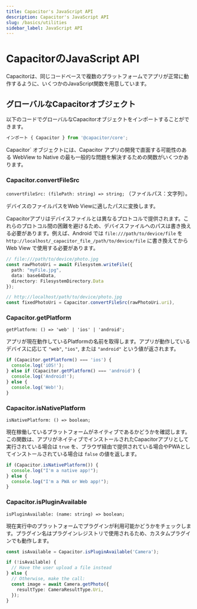 ```yaml
---
title: Capacitor's JavaScript API
description: Capacitor's JavaScript API
slug: /basics/utilities
sidebar_label: JavaScript API
---
```


# CapacitorのJavaScript API

Capacitorは、同じコードベースで複数のプラットフォームでアプリが正常に動作するように、いくつかのJavaScript関数を用意しています。

## グローバルなCapacitorオブジェクト

以下のコードでグローバルなCapacitorオブジェクトをインポートすることができます。

```typescript
インポート { Capacitor } from '@capacitor/core';
```

Capacitor` オブジェクトには、Capacitor アプリの開発で直面する可能性のある WebView to Native の最も一般的な問題を解決するための関数がいくつかあります。

### Capacitor.convertFileSrc

`convertFileSrc: (filePath: string) => string;` （ファイルパス：文字列）。

デバイスのファイルパスをWeb Viewに適したパスに変換します。

Capacitorアプリはデバイスファイルとは異なるプロトコルで提供されます。これらのプロトコル間の困難を避けるため、デバイスファイルへのパスは書き換える必要があります。例えば、Android では `file:///path/to/device/file` を `http://localhost/_capacitor_file_/path/to/device/file` に書き換えてから Web View で使用する必要があります。

```typescript
// file:///path/to/device/photo.jpg
const rawPhotoUri = await Filesystem.writeFile({
  path: "myFile.jpg",
  data: base64Data,
  directory: FilesystemDirectory.Data
});

// http://localhost/path/to/device/photo.jpg
const fixedPhotoUri = Capacitor.convertFileSrc(rawPhotoUri.uri),
```

### Capacitor.getPlatform

`getPlatform: () => 'web' | 'ios' | 'android';`

アプリが現在動作しているPlatformの名前を取得します。アプリが動作しているデバイスに応じて `"web"`, `"ios"`, または `"android"` という値が返されます。

```typescript
if (Capacitor.getPlatform() === 'ios') {
  console.log('iOS!');
} else if (Capacitor.getPlatform() === 'android') {
  console.log('Android!');
} else {
  console.log('Web!');
}
```

### Capacitor.isNativePlatform

`isNativePlatform: () => boolean;`

現在稼働しているプラットフォームがネイティブであるかどうかを確認します。この関数は、アプリがネイティブでインストールされたCapacitorアプリとして実行されている場合は `true` を、ブラウザ経由で提供されている場合やPWAとしてインストールされている場合は `false` の値を返します。

```typescript
if (Capacitor.isNativePlatform()) {
  console.log("I'm a native app!");
} else {
  console.log("I'm a PWA or Web app!");
}
```

### Capacitor.isPluginAvailable

`isPluginAvailable: (name: string) => boolean;`

現在実行中のプラットフォームでプラグインが利用可能かどうかをチェックします。プラグイン名はプラグインレジストリで使用されるため、カスタムプラグインでも動作します。

```typescript
const isAvailable = Capacitor.isPluginAvailable('Camera');

if (!isAvailable) {
  // Have the user upload a file instead
} else {
  // Otherwise, make the call:
  const image = await Camera.getPhoto({
    resultType: CameraResultType.Uri,
  });
}
```
